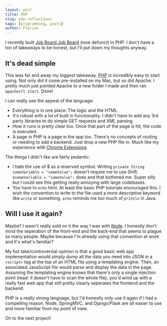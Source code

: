 ```yaml
---
layout: post
title: PHP
slug: php-reflections
tags: [programming, posts]
author: Florian
---
```


I recently built [Job Board Job Board](http://jobboardjobboard.com/) (now defunct) in PHP. I don't have a ton of takeaways to be honest, but I'll put down my thoughts anyway.

## It's dead simple

This was far and away my biggest takeaway. [PHP](https://www.php.net/manual/en/features.php) is incredibly easy to start using. Not only did it come pre-installed on my Mac, but so did Apache. I pretty much just pointed Apache to a new folder I made and then ran ```apachectl start```. Done!

I can really see the appeal of the language:

- Everything is in one place: The logic and the HTML.
- It's robust with a lot of built in functionality. I didn't have to add any 3rd party libraries to do simple GET requests and XML parsing.
- *How* it runs is pretty clear too. Once that part of the page is hit, the code is executed.
- A page in PHP is a page in the app too. There's no concepts of routing or needing to add a backend. Just drop a new PHP file in. Much like my experience with [Chrome Extensions](https://floverfelt.org/posts/writing-a-chrome-extension).

The things I didn't like are fairly pedantic:

- I hate the use of $ as a reserved symbol. Writing ```private String someVariable = "someValue";``` doesn't require me to use Shift. ```$someVariable = "someValue";``` does and that bothered me. Super silly but I could see this getting really annoying with large codebases.
- You have to ```echo``` html. At least the basic PHP tutorials encouraged this. I wish the convention to write to the file used a more descriptive keyword like ```write``` or something. ```echo``` reminds me too much of ```println``` in Java.

## Will I use it again?

Maybe? I wasn't really sold on it the way I was with [Node](https://floverfelt.org/posts/gist-secrets-reflections). I honestly don't mind the seperation of the front-end and the back-end that seems to plague so many people. Maybe because I'm already using that convention at work and it's what's familiar?

My hot take/controversial opinion is that a good basic web app implementation would simply dump all the data you need into JSON in a ```<script>``` tag at the top of an HTML file using a templating engine. Then, an associated JavaScript file would parse and display the data in the page. Assuming the templating engine knows that there's only a single injection point (read: it doesn't have to scan the whole file), you'd wind up with a really fast web app that still pretty clearly seperates the frontend and the backend.

PHP is a really strong language, but I'd honestly only use it again if I had a compelling reason. Node, SpringMVC, and Django/Flask are all easier to use and more familiar from my point of view.

On to the next project!